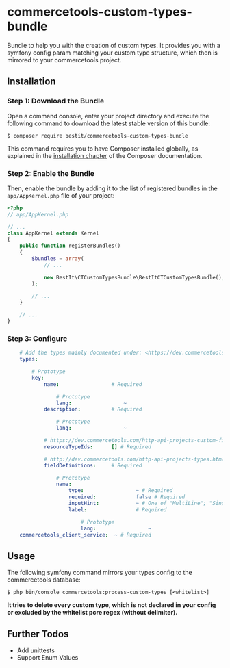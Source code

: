 # commercetools-custom-types-bundle

Bundle to help you with the creation of custom types. It provides you with a symfony config param matching your custom 
type structure, which then is mirrored to your commercetools project.

## Installation

### Step 1: Download the Bundle

Open a command console, enter your project directory and execute the
following command to download the latest stable version of this bundle:

```console
$ composer require bestit/commercetools-custom-types-bundle
```

This command requires you to have Composer installed globally, as explained
in the [installation chapter](https://getcomposer.org/doc/00-intro.md)
of the Composer documentation.

### Step 2: Enable the Bundle

Then, enable the bundle by adding it to the list of registered bundles
in the `app/AppKernel.php` file of your project:

```php
<?php
// app/AppKernel.php

// ...
class AppKernel extends Kernel
{
    public function registerBundles()
    {
        $bundles = array(
            // ...

            new BestIt\CTCustomTypesBundle\BestItCTCustomTypesBundle(),
        );

        // ...
    }

    // ...
}
```

### Step 3: Configure

```yml
    # Add the types mainly documented under: <https://dev.commercetools.com/http-api-projects-types.html>
    types:

        # Prototype
        key:
            name:                 # Required

                # Prototype
                lang:                 ~
            description:          # Required

                # Prototype
                lang:                 ~

            # https://dev.commercetools.com/http-api-projects-custom-fields.html#customizable-resources
            resourceTypeIds:      [] # Required

            # http://dev.commercetools.com/http-api-projects-types.html#fielddefinition
            fieldDefinitions:     # Required

                # Prototype
                name:
                    type:                 ~ # Required
                    required:             false # Required
                    inputHint:            ~ # One of "MultiLine"; "SingleLine", Required
                    label:                # Required

                        # Prototype
                        lang:                 ~
    commercetools_client_service:  ~ # Required
```

## Usage

The following symfony command mirrors your types config to the commercetools database:

```console
$ php bin/console commercetools:process-custom-types [<whitelist>]
```

**It tries to delete every custom type, which is not declared in your config or excluded by the
 whitelist pcre regex (without delimiter).**

## Further Todos

* Add unittests
* Support Enum Values
